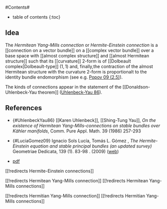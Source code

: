 
#Contents#
* table of contents
{:toc}

## Idea

The _Hermitean Yang-Mills connection_ or _Hermite-Einstein connection_ is a [[connection on a vector bundle]] on a [[complex vector bundle]] over a base space with [[almost complex structure]] and [[almost Hermitean structure]] such that its [[curvature]] 2-form is of [[Dolbeault complex|Dolbeault-type]] $(1,1)$  and, finally,the contraction of the almost Hermitean structure with the curvature 2-form is proportionalt to the identity bundle endomorphism (see e.g. [Popov 09 (2.5)](http://arxiv.org/abs/0907.0106v2)).

The kinds of connections appear in the statement of the [[Donaldson-Uhlenbeck-Yau theorem]] ([Uhlenbeck-Yau 86](UhlenbeckYau86)).

## References

* {#UhlenbeckYau86} [[Karen Uhlenbeck]], [[Shing-Tung Yau]], _On the existence of Hermitean Yang-Mills-connections on stable bundles over Kähler manifolds_, Comm. Pure Appl. Math. 39 (1986)  257-293


* {#LuciaGomez09} Ignacio Sols Lucía, Tomás L. Gómez , _The Hermite-Einstein equation and stable principal bundles (an updated survey)_ Geometriae Dedicata, 139 (1). 83-98 . (2009) ([web](eprints.ucm.es/20127/)) 
 

* [pdf](http://www.math.mcgill.ca/bsmith/Notes.pdf)

[[!redirects Hermite-Einstein connections]]

[[!redirects Hermitean Yang-Mills connection]]
[[!redirects Hermitean Yang-Mills connections]]

[[!redirects Hermitian Yang-Mills connection]]
[[!redirects Hermitian Yang-Mills connections]]